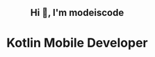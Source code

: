 <h2 align="center">Hi 👋, I'm modeiscode</h2>
<p align="left">
</p>

<h1 align="center">Kotlin Mobile Developer</h1>








